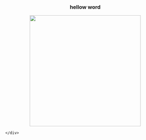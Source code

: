   <div >
        <img src="https://firebasestorage.googleapis.com/v0/b/imagenes-1ccc1.appspot.com/o/Portada-nicolas.png?alt=media&token=2f8a0dff-7199-4e4a-ba8d-0b290ad9c697"
            alt="">
        <h3 align="center">hellow word</h2>
        <div align='center' >
        <img width='350px' src="https://media.giphy.com/media/SWoSkN6DxTszqIKEqv/giphy.gif"
            alt="">
        </div>
      
    </div>
